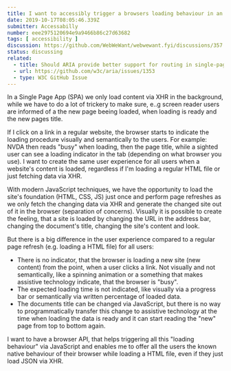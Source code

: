 ```yaml
---
title: I want to accessibly trigger a browsers loading behaviour in an SPA
date: 2019-10-17T08:05:46.339Z
submitter: Accessabilly
number: eee2975120694e9a9466b86c27d63682
tags: [ accessibility ]
discussion: https://github.com/WebWeWant/webwewant.fyi/discussions/357
status: discussing
related:
  - title: Should ARIA provide better support for routing in single-page applications?
  - url: https://github.com/w3c/aria/issues/1353
  - type: W3C GitHub Issue
---
```


In a Single Page App (SPA) we only load content via XHR in the background, while we have to do a lot of trickery to make sure, e..g screen reader users are informed of a the new page beeing loaded, when loading is ready and the new pages title.

If I click on a link in a regular website, the browser starts to indicate the loading procedure visually and semantically to the users. For example: NVDA then reads "busy" when loading, then the page title, while a sighted user can see a loading indicator in the tab (depending on what browser you use).
I want to create the same user experience for all users when a website's content is loaded, regardless if I'm loading a regular HTML file or just fetching data via XHR.

With modern JavaScript techniques, we have the opportunity to load the site's foundation (HTML, CSS, JS) just once and perform page refreshes as we only fetch the changing data via XHR and generate the changed site out of it in the browser (separation of concerns). Visually it is possible to create the feeling, that a site is loaded by changing the URL in the address bar, changing the document's title, changing the site's content and look.

But there is a big difference in the user experience compared to a regular page refresh (e.g. loading a HTML file) for all users:

* There is no indicator, that the browser is loading a new site (new content) from the point, when a user clicks a link. Not visually and not semantically, like a spinning animation or a something that makes assistive technology indicate, that the browser is "busy".
* The expected loading time is not indicated, like visually via a progress bar or semantically via written percentage of loaded data.
* The documents title can be changed via JavaScript, but there is no way to programmatically transfer this change to assistive technology at the time when loading the data is ready and it can start reading the "new" page from top to bottom again. 

I want to have a browser API, that helps triggering all this "loading behaviour" via JavaScript and enables me to offer all the users the known native behaviour of their browser while loading a HTML file, even if they just load JSON via XHR.
